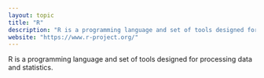 ```yaml
---
layout: topic
title: "R"
description: "R is a programming language and set of tools designed for processing data and statistics."
website: "https://www.r-project.org/"
---
```


R is a programming language and set of tools designed for processing data and statistics.

